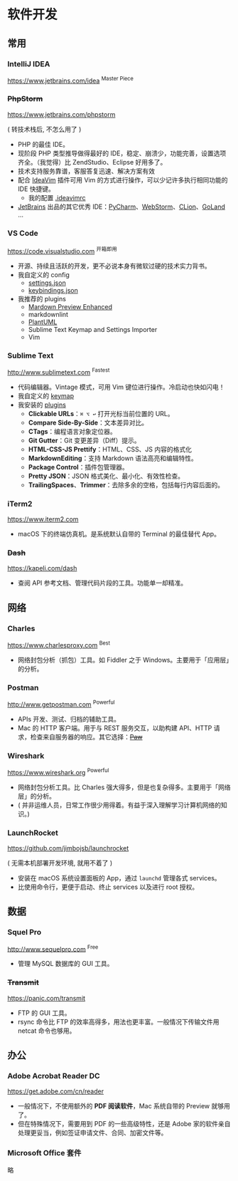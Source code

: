 # 软件开发

## 常用

### IntelliJ IDEA

https://www.jetbrains.com/idea <sup>Master Piece</sup>

### ~~PhpStorm~~

https://www.jetbrains.com/phpstorm

( 转技术栈后, 不怎么用了 )

- PHP 的最佳 IDE。
- 现阶段 PHP 类型推导做得最好的 IDE，稳定、崩溃少，功能完善，设置选项齐全。（我觉得）比 ZendStudio、Eclipse 好用多了。
- 技术支持服务靠谱，客服答复迅速、解决方案有效
- 配合 [IdeaVim](https://plugins.jetbrains.com/plugin/164?pr=idea) 插件可用 Vim 的方式进行操作，可以少记许多执行相同功能的 IDE 快捷键。
    - 我的配置 [.ideavimrc](https://github.com/IceHe/mac-conf/blob/master/.ideavimrc)
- [JetBrains](https://www.jetbrains.com/products.html) 出品的其它优秀 IDE：[PyCharm](https://www.jetbrains.com/pycharm/)、[WebStorm](https://www.jetbrains.com/webstorm/)、[CLion](https://www.jetbrains.com/clion/)、[GoLand](https://www.jetbrains.com/go/) …

### VS Code

https://code.visualstudio.com <sup>开箱即用</sup>

- 开源、持续且活跃的开发，更不必说本身有微软过硬的技术实力背书。
- 我自定义的 config
    - [settings.json](https://github.com/IceHe/mac-conf/blob/master/.config/vscode/settings.json)
    - [keybindings.json](https://github.com/IceHe/mac-conf/blob/master/.config/vscode/keybindings.json)
- 我推荐的 plugins
    - [Mardown Preview Enhanced](https://shd101wyy.github.io/markdown-preview-enhanced/#/zh-cn/)
    - markdownlint
    - [PlantUML](http://plantuml.com/)
    - Sublime Text Keymap and Settings Importer
    - Vim

### Sublime Text

http://www.sublimetext.com <sup>Fastest</sup>

- 代码编辑器。Vintage 模式，可用 Vim 键位进行操作。冷启动也快如闪电！
- 我自定义的 [keymap](https://github.com/IceHe/mac-conf/blob/master/.config/sublime/)
- 我安装的 [plugins](https://github.com/IceHe/mac-conf/blob/master/.config/sublime/Package%20Control.sublime-settings)
    - **Clickable URLs**：`⌘ ⌥ ↩` 打开光标当前位置的 URL。
    - **Compare Side-By-Side**：文本差异对比。
    - **CTags**：编程语言对象定位器。
    - **Git Gutter**：Git 变更差异（Diff）提示。
    - **HTML-CSS-JS Prettify**：HTML、CSS、JS 内容的格式化
    - **MarkdownEditing**：支持 Markdown 语法高亮和编辑特性。
    - **Package Control**：插件包管理器。
    - **Pretty JSON**：JSON 格式美化、最小化、有效性检查。
    - **TrailingSpaces**、**Trimmer**：去除多余的空格，包括每行内容后面的。

### iTerm2

https://www.iterm2.com

- macOS 下的终端仿真机。是系统默认自带的 Terminal 的最佳替代 App。

### ~~Dash~~

https://kapeli.com/dash

- 查阅 API 参考文档、管理代码片段的工具。功能单一却精准。

## 网络

### Charles

https://www.charlesproxy.com <sup>Best</sup>

- 网络封包分析（抓包）工具。如 Fiddler 之于 Windows。主要用于「应用层」的分析。

### Postman

http://www.getpostman.com <sup>Powerful</sup>

- APIs 开发、测试、归档的辅助工具。
- Mac 的 HTTP 客户端。用于与 REST 服务交互，以助构建 API、HTTP 请求，检查来自服务器的响应。其它选择：[~~Paw~~](https://paw.cloud/)

### Wireshark

https://www.wireshark.org <sup>Powerful</sup>

- 网络封包分析工具。比 Charles 强大得多，但是也复杂得多。主要用于「网络层」的分析。
- ( 并非运维人员，日常工作很少用得着。有益于深入理解学习计算机网络的知识。)

### LaunchRocket

https://github.com/jimbojsb/launchrocket

( 无需本机部署开发环境, 就用不着了 )

- 安装在 macOS 系统设置面板的 App，通过 `launchd` 管理各式 services。
- 比使用命令行，更便于启动、终止 services 以及进行 root 授权。

## 数据

### Squel Pro

http://www.sequelpro.com <sup>Free</sup>

- 管理 MySQL 数据库的 GUI 工具。

### ~~Transmit~~

https://panic.com/transmit

- FTP 的 GUI 工具。
- rsync 命令比 FTP 的效率高得多，用法也更丰富。一般情况下传输文件用 netcat 命令也够用。

## 办公

### Adobe Acrobat Reader DC

https://get.adobe.com/cn/reader

- 一般情况下，不使用额外的 **PDF 阅读软件**，Mac 系统自带的 Preview 就够用了。
- 但在特殊情况下，需要用到 PDF 的一些高级特性，还是 Adobe 家的软件亲自处理更妥当，例如签证申请文件、合同、加密文件等。

### Microsoft Office 套件

略

<!--

### ~~Parallel Desktop~~

http://www.parallels.com/landingpage/pd/general/?src=r&pd11 <sup>Best</sup>

- 虚拟机软件。
- 最适合用于安装 Windows。它将 Windows、Ubuntu 跟 macOS（几乎）无缝对接，使用流畅自然。（我现在完全脱离了 Windows 平台独占的软件，包括游戏，所以几乎用不着它。还有它的软件升级定价策略很不地道，跟重新买差别不大…）
- 其它选择：[~~Virtual Box~~](https://www.virtualbox.org/)（适合装 Linux），[~~VMWare Fusion~~](http://www.vmware.com/products/fusion.html)（没用过）

-->
